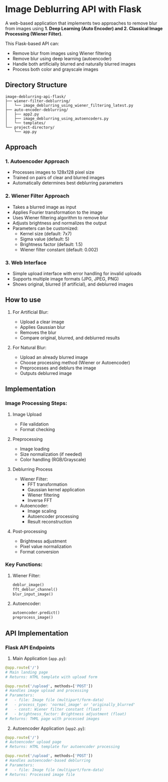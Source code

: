 # Image Deblurring API with Flask

A web-based application that implements two approaches to remove blur from images using **1. Deep Learning (Auto Encoder) and 2. Classical Image Processing (Wiener Filter)**.

This Flask-based API can:
- Remove blur from images using Wiener filtering
- Remove blur using deep learning (autoencoder)
- Handle both artificially blurred and naturally blurred images
- Process both color and grayscale images

## Directory Structure

```
image-deblurring-api-flask/
├── wiener-filter-deblurring/
│   └── image_deblurring_using_wiener_filtering_latest.py
├── auto-encoder-deblurring/
│   ├── app2.py
│   ├── image_deblurring_using_autoencoders.py
│   └── templates/
└── project-directory/
    └── app.py
```

## Approach

### 1. Autoencoder Approach
- Processes images to 128x128 pixel size
- Trained on pairs of clear and blurred images
- Automatically determines best deblurring parameters

### 2. Wiener Filter Approach
- Takes a blurred image as input
- Applies Fourier transformation to the image
- Uses Wiener filtering algorithm to remove blur
- Adjusts brightness and normalizes the output
- Parameters can be customized:
  - Kernel size (default: 7x7)
  - Sigma value (default: 5)
  - Brightness factor (default: 1.5)
  - Wiener filter constant (default: 0.002)

### 3. Web Interface
- Simple upload interface with error handling for invalid uploads
- Supports multiple image formats (JPG, JPEG, PNG)
- Shows original, blurred (if artificial), and deblurred images

## How to use

1. For Artificial Blur:
   - Upload a clear image
   - Applies Gaussian blur
   - Removes the blur
   - Compare original, blurred, and deblurred results

2. For Natural Blur:
   - Upload an already blurred image
   - Choose processing method (Wiener or Autoencoder)
   - Preprocesses and deblurs the image
   - Outputs deblurred image

## Implementation

### Image Processing Steps:
1. Image Upload
   - File validation
   - Format checking

2. Preprocessing
   - Image loading
   - Size normalization (if needed)
   - Color handling (RGB/Grayscale)

3. Deblurring Process
   - Wiener Filter:
     - FFT transformation
     - Gaussian kernel application
     - Wiener filtering
     - Inverse FFT
   - Autoencoder:
     - Image scaling
     - Autoencoder processing
     - Result reconstruction

4. Post-processing
   - Brightness adjustment
   - Pixel value normalization
   - Format conversion

### Key Functions:

1. Wiener Filter:
   ```python
   deblur_image()
   fft_deblur_channel()
   blur_input_image()
   ```

2. Autoencoder:
   ```python
   autoencoder.predict()
   preprocess_image()
   ```

## API Implementation

### Flask API Endpoints

1. Main Application (`app.py`):
```python
@app.route('/')
# Main landing page
# Returns: HTML template with upload form

@app.route('/upload', methods=['POST'])
# Handles image upload and processing
# Parameters:
#   - file: Image file (multipart/form-data)
#   - process_type: 'normal_image' or 'originally_blurred'
#   - const: Wiener filter constant (float)
#   - brightness_factor: Brightness adjustment (float)
# Returns: THML page with processed images
```

2. Autoencoder Application (`app2.py`):
```python
@app.route('/')
# Autoencoder upload page
# Returns: HTML template for autoencoder processing

@app.route('/upload', methods=['POST'])
# Handles autoencoder-based deblurring
# Parameters:
#   - file: Image file (multipart/form-data)
# Returns: Processed image file
```